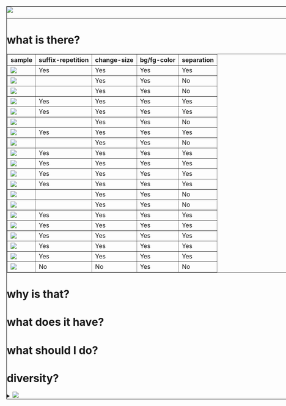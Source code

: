 <!DOCTYPE html PUBLIC "-//W3C//DTD XHTML 1.0 Transitional//EN"
          "http://www.w3.org/TR/xhtml1/DTD/xhtml1-transitional.dtd">
<html xmlns="http://www.w3.org/1999/xhtml" id="html" lang="en-US">
  <head>
    <meta charset="UTF-8">
    <meta name="author"      content="Shakiba Moshiri">
    <meta name="viewport"    content="width=device-width, initial-scale=1.0">
    <link rel="stylesheet" type="text/css" href="style.css">
  </head>
  <body id="body">
    <div style="width:900px; margin: auto; border: 1px #000 solid;">
    <img src="res/bfg.banner.gif" />
    <hr>
    <h1>what is there?</h1>
    <table border="1">
      <tr>
        <th>sample</th>
        <th>suffix-repetition</th>
        <th>change-size</th>
        <th>bg/fg-color</th>
        <th>separation</th>
      </tr>
      <tr>
        <td><img src="badge/1.svg" /></td>
        <td>Yes</td>
        <td>Yes</td>
        <td>Yes</td>
        <td>Yes</td>
      </tr>
      <tr>
        <td><img src="badge/2.svg" /></td>
        <td> </td>
        <td>Yes</td>
        <td>Yes</td>
        <td>No</td>
      </tr>
      <tr>
        <td><img src="badge/3.svg" /></td>
        <td> </td>
        <td>Yes</td>
        <td>Yes</td>
        <td>No</td>
      </tr>
      <tr>
        <td><img src="badge/4.svg" /></td>
        <td>Yes</td>
        <td>Yes</td>
        <td>Yes</td>
        <td>Yes</td>
      </tr>
      <tr>
        <td><img src="badge/5.svg" /></td>
        <td>Yes</td>
        <td>Yes</td>
        <td>Yes</td>
        <td>Yes</td>
      </tr>
      <tr>
        <td><img src="badge/6.svg" /></td>
        <td> </td>
        <td>Yes</td>
        <td>Yes</td>
        <td>No</td>
      </tr>
      <tr>
        <td><img src="badge/7.svg" /></td>
        <td>Yes</td>
        <td>Yes</td>
        <td>Yes</td>
        <td>Yes</td>
      </tr>
      <tr>
        <td><img src="badge/8.svg" /></td>
        <td> </td>
        <td>Yes</td>
        <td>Yes</td>
        <td>No</td>
      </tr>
      <tr>
        <td><img src="badge/9.svg" /></td>
        <td>Yes</td>
        <td>Yes</td>
        <td>Yes</td>
        <td>Yes</td>
      </tr>
      <tr>
        <td><img src="badge/10.svg" /></td>
        <td>Yes</td>
        <td>Yes</td>
        <td>Yes</td>
        <td>Yes</td>
      </tr>
      <tr>
        <td><img src="badge/11.svg" /></td>
        <td>Yes</td>
        <td>Yes</td>
        <td>Yes</td>
        <td>Yes</td>
      </tr>
      <tr>
        <td><img src="badge/12.svg" /></td>
        <td>Yes</td>
        <td>Yes</td>
        <td>Yes</td>
        <td>Yes</td>
      </tr>
      <tr>
        <td><img src="badge/13.svg" /></td>
        <td> </td>
        <td>Yes</td>
        <td>Yes</td>
        <td>No</td>
      </tr>
      <tr>
        <td><img src="badge/14.svg" /></td>
        <td> </td>
        <td>Yes</td>
        <td>Yes</td>
        <td>No</td>
      </tr>
      <tr>
        <td><img src="badge/15.svg" /></td>
        <td>Yes</td>
        <td>Yes</td>
        <td>Yes</td>
        <td>Yes</td>
      </tr>
      <tr>
        <td><img src="badge/16.svg" /></td>
        <td>Yes</td>
        <td>Yes</td>
        <td>Yes</td>
        <td>Yes</td>
      </tr>
      <tr>
        <td><img src="badge/17.svg" /></td>
        <td>Yes</td>
        <td>Yes</td>
        <td>Yes</td>
        <td>Yes</td>
      </tr>
      <tr>
        <td><img src="badge/18.svg" /></td>
        <td>Yes</td>
        <td>Yes</td>
        <td>Yes</td>
        <td>Yes</td>
      </tr>
      <tr>
        <td><img src="badge/19.svg" /></td>
        <td>Yes</td>
        <td>Yes</td>
        <td>Yes</td>
        <td>Yes</td>
      </tr>
      <tr>
        <td><img src="badge/20.svg" /></td>
        <td>No</td>
        <td>No</td>
        <td>Yes</td>
        <td>No</td>
      </tr>
</table>
    <h1>why is that?</h1>
    <h1>what does it have?</h1>
    <h1>what should I do?</h1>
    <h1>diversity?</h1>
    <details>
      <summary><img src="res/separation.2.svg" /></summary>
        <p> - by Refsnes Data. All Rights Reserved.</p>
      <p>All content and graphics on this web site are the property of the company Refsnes Data.</p>
    </details>
    </div>
  </body>
</html>
